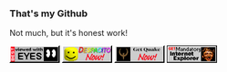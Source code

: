 ### That's my Github

Not much, but it's honest work!

![](img/besteyes2.gif)
![](img/desp-anim.gif)
![](img/getquake.gif)
![](img/iemandatory.gif)